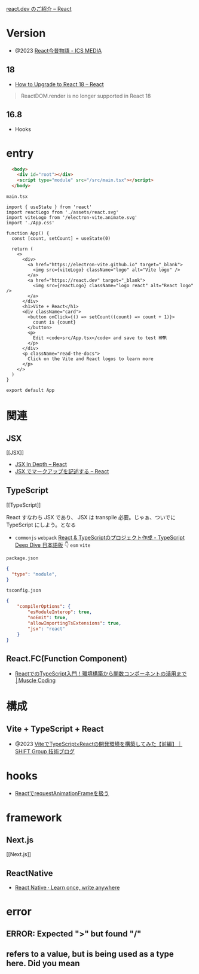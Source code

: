 [react.dev のご紹介 – React](https://ja.react.dev/blog/2023/03/16/introducing-react-dev)

# Version
- @2023 [React今昔物語 - ICS MEDIA](https://ics.media/entry/200310/)

## 18
- [How to Upgrade to React 18 – React](https://react.dev/blog/2022/03/08/react-18-upgrade-guide#updates-to-client-rendering-apis)
> ReactDOM.render is no longer supported in React 18

## 16.8
- Hooks 

# entry
```html
  <body>
    <div id="root"></div>
    <script type="module" src="/src/main.tsx"></script>
  </body>
```

`main.tsx`
```tsx
import { useState } from 'react'
import reactLogo from './assets/react.svg'
import viteLogo from '/electron-vite.animate.svg'
import './App.css'

function App() {
  const [count, setCount] = useState(0)

  return (
    <>
      <div>
        <a href="https://electron-vite.github.io" target="_blank">
          <img src={viteLogo} className="logo" alt="Vite logo" />
        </a>
        <a href="https://react.dev" target="_blank">
          <img src={reactLogo} className="logo react" alt="React logo" />
        </a>
      </div>
      <h1>Vite + React</h1>
      <div className="card">
        <button onClick={() => setCount((count) => count + 1)}>
          count is {count}
        </button>
        <p>
          Edit <code>src/App.tsx</code> and save to test HMR
        </p>
      </div>
      <p className="read-the-docs">
        Click on the Vite and React logos to learn more
      </p>
    </>
  )
}

export default App
```

# 関連

## JSX
[[JSX]]
- [JSX In Depth – React](https://legacy.reactjs.org/docs/jsx-in-depth.html)
- [JSX でマークアップを記述する – React](https://ja.react.dev/learn/writing-markup-with-jsx)

## TypeScript
[[TypeScript]]

React すなわち JSX であり、
JSX は transpile 必要。じゃぁ、ついでに TypeScript にしよう。となる

- `commonjs` `webpack` [React & TypeScriptのプロジェクト作成 - TypeScript Deep Dive 日本語版](https://typescript-jp.gitbook.io/deep-dive/browser)
👇
`esm` `vite`

`package.json`
```json
{
  "type": "module",
}
```

`tsconfig.json`
```json
{
    "compilerOptions": {
        "esModuleInterop": true,
        "noEmit": true,
        "allowImportingTsExtensions": true,
        "jsx": "react"
    }
}
```

## React.FC(Function Component)
- [ReactでのTypeScript入門！環境構築から関数コンポーネントの活用まで│Muscle Coding](https://musclecoding.com/react-typescript/)

# 構成

## Vite + TypeScript + React
- @2023 [ViteでTypeScript×Reactの開発環境を構築してみた【前編】｜SHIFT Group 技術ブログ](https://note.com/shift_tech/n/n9c5fcd207680)

# hooks
- [ReactでrequestAnimationFrameを扱う](https://zenn.dev/yend724/articles/20211119-x1fph5dvdldsx4po)

# framework
## Next.js
[[Next.js]]

## ReactNative
- [React Native · Learn once, write anywhere](https://reactnative.dev/)

# error
## ERROR: Expected ">" but found "/"

## refers to a value, but is being used as a type here. Did you mean
